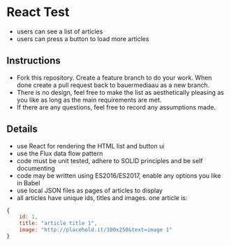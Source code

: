 # React Test

- users can see a list of articles
- users can press a button to load more articles

## Instructions

- Fork this repository. Create a feature branch to do your work. When done create a pull request back to bauermediaau as a new branch.
- There is no design, feel free to make the list as aesthetically pleasing as you like as long as the main requirements are met.
- If there are any questions, feel free to record any assumptions made.

## Details

- use React for rendering the HTML list and button ui
- use the Flux data flow pattern
- code must be unit tested, adhere to SOLID principles and be self documenting
- code may be written using ES2016/ES2017, enable any options you like in Babel
- use local JSON files as pages of articles to display
- all articles have unique ids, titles and images. one article is:
```js
{
    id: 1,
    title: "article title 1",
    image: "http://placehold.it/300x250&text=image 1"
}
```
